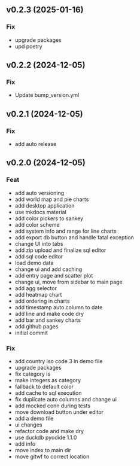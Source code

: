 ## v0.2.3 (2025-01-16)

### Fix

- upgrade packages
- upd poetry

## v0.2.2 (2024-12-05)

### Fix

- Update bump_version.yml

## v0.2.1 (2024-12-05)

### Fix

- add auto release

## v0.2.0 (2024-12-05)

### Feat

- add auto versioning
- add world map and pie charts
- add desktop application
- use mkdocs material
- add color pickers to sankey
- add color scheme
- add system info and range for line charts
- add export db button and handle fatal exception
- change UI into tabs
- add zip upload and finalize sql editor
- add sql code editor
- load demo data
- change ui and add caching
- add entry page and scatter plot
- change ui, move from sidebar to main page
- add agg selector
- add heatmap chart
- add ordering in charts
- add timestamp auto column to date
- add line and make code dry
- add bar and sankey charts
- add github pages
- initial commit

### Fix

- add country iso code 3 in demo file
- upgrade packages
- fix category is
- make integers as category
- fallback to default color
- add cache to sql execution
- fix duplicate auto columns and change ui
- add mocked conn during tests
- move download button under editor
- add a demo file
- ui changes
- refactor code and make dry
- use duckdb pyodide 1.1.0
- add info
- move index to main dir
- move gitwf to correct location
